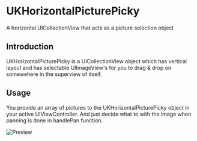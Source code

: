 # UKHorizontalPicturePicky

A horizontal UICollectionView that acts as a picture selection object

Introduction
---------------------

UKHorizontalPicturePicky is a UICollectionView object which has vertical layout and has selectable UIImageView's for you to drag & drop on somewehere in the superview of itself.

Usage
---------------------
You provide an array of pictures to the UKHorizontalPicturePicky object in your active UIViewController. And just decide what to with the image when panning is done in handlePan function.

![Preview](http://urklc.com/UKPicturePicky.gif)
